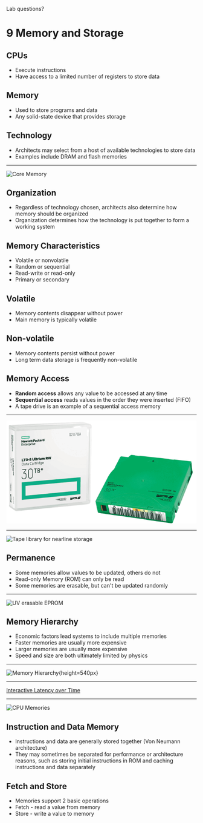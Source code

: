 Lab questions?

9 Memory and Storage
====================

CPUs
----

- Execute instructions
- Have access to a limited number of registers to store data

Memory
------

- Used to store programs and data
- Any solid-state device that provides storage

Technology
----------

- Architects may select from a host of available technologies to store data
- Examples include DRAM and flash memories

---

![Core Memory](https://upload.wikimedia.org/wikipedia/commons/thumb/d/da/KL_CoreMemory.jpg/600px-KL_CoreMemory.jpg)

Organization
------------

- Regardless of technology chosen, architects also determine how memory should be organized
- Organization determines how the technology is put together to form a working system

Memory Characteristics
----------------------

- Volatile or nonvolatile
- Random or sequential
- Read-write or read-only
- Primary or secondary

Volatile
--------

- Memory contents disappear without power
- Main memory is typically volatile

Non-volatile
------------

- Memory contents persist without power
- Long term data storage is frequently non-volatile

Memory Access
-------------

- **Random access** allows any value to be accessed at any time
- **Sequential access** reads values in the order they were inserted (FIFO)
- A tape drive is an example of a sequential access memory

---

![30 TB* tape cartridge](media/tape.png)

---

![Tape library for nearline storage](https://upload.wikimedia.org/wikipedia/commons/thumb/c/c9/StorageTek_Powderhorn_tape_library.jpg/360px-StorageTek_Powderhorn_tape_library.jpg)

Permanence
----------

- Some memories allow values to be updated, others do not
- Read-only Memory (ROM) can only be read
- Some memories are erasable, but can't be updated randomly

---

![UV erasable EPROM](https://upload.wikimedia.org/wikipedia/commons/thumb/8/8b/ST_Microelectronics_M27C256B_%282006%29.jpg/348px-ST_Microelectronics_M27C256B_%282006%29.jpg)

Memory Hierarchy
---------------

- Economic factors lead systems to include multiple memories
- Faster memories are usually more expensive
- Larger memories are usually more expensive
- Speed and size are both ultimately limited by physics

---

![Memory Hierarchy](https://upload.wikimedia.org/wikipedia/commons/0/0c/ComputerMemoryHierarchy.svg){height=540px}

---

[Interactive Latency over Time](https://colin-scott.github.io/personal_website/research/interactive_latency.html)

---

![CPU Memories](https://upload.wikimedia.org/wikipedia/commons/thumb/4/4c/Separate_unified.png/380px-Separate_unified.png)

Instruction and Data Memory
---------------------------

- Instructions and data are generally stored together (Von Neumann architecture)
- They may sometimes be separated for performance or architecture reasons, such as storing initial instructions in ROM and caching instructions and data separately

Fetch and Store
---------------

- Memories support 2 basic operations
- Fetch - read a value from memory
- Store - write a value to memory
